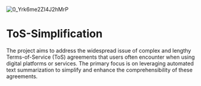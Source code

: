 
![0_Yrk6me2ZI4J2hMrP](https://github.com/EmreYY20/ToS-Simplification/assets/120115560/670c629b-f5e2-41c3-8075-2469d9d97168)


# ToS-Simplification
The project aims to address the widespread issue of complex and lengthy Terms-of-Service (ToS) agreements that users often encounter when using digital platforms or services. The primary focus is on leveraging automated text summarization to simplify and enhance the comprehensibility of these agreements.
